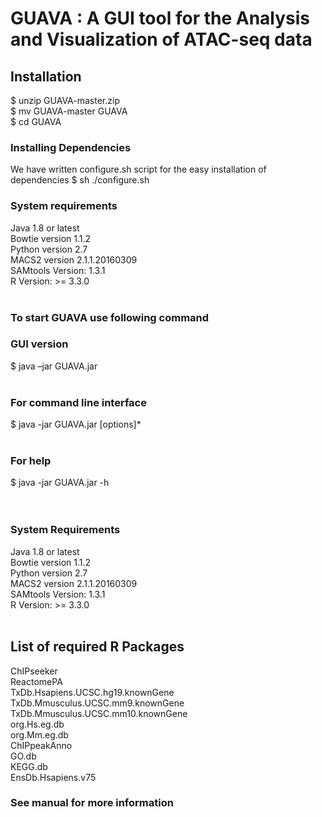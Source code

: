 <h1> GUAVA : A GUI tool for the Analysis and Visualization of ATAC-seq data </h1>


<h2>Installation</h2>
$ unzip GUAVA-master.zip<br/>
$ mv GUAVA-master GUAVA<br/>
$ cd GUAVA<br/>

<h3>Installing Dependencies</h3>
We have written configure.sh script for the easy installation of dependencies
$ sh ./configure.sh <br/>


<h3>System requirements</h3>
  Java 1.8 or latest<br/>
  Bowtie version 1.1.2<br/>
  Python version 2.7<br/>
  MACS2 version 2.1.1.20160309<br/>
  SAMtools Version: 1.3.1<br/>
  R Version: >= 3.3.0<br/><br/>

<h3>To start GUAVA use following command</h3>

<h3>GUI version</h3>
  $ java –jar GUAVA.jar <br/><br/>

<h3>For command line interface</h3>
  $ java -jar GUAVA.jar [options]*<br/><br/>
  
<h3>For help</h3> 
  $ java -jar GUAVA.jar -h<br/><br/><br/>


<h3>System Requirements</h3>
  Java 1.8 or latest<br/>
  Bowtie version 1.1.2<br/>
  Python version 2.7<br/>
  MACS2 version 2.1.1.20160309<br/>
  SAMtools Version: 1.3.1<br/>
  R Version: >= 3.3.0<br/><br/>

<h2>List of required R Packages</h2>
ChIPseeker <br/>
ReactomePA <br/>
TxDb.Hsapiens.UCSC.hg19.knownGene <br/>
TxDb.Mmusculus.UCSC.mm9.knownGene <br/>
TxDb.Mmusculus.UCSC.mm10.knownGene <br/>
org.Hs.eg.db <br/>
org.Mm.eg.db <br/>
ChIPpeakAnno <br/>
GO.db <br/>
KEGG.db <br/>
EnsDb.Hsapiens.v75 <br/>

<h3>See manual for more information</h3> <br/>
